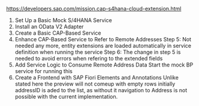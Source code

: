 https://developers.sap.com/mission.cap-s4hana-cloud-extension.html

1. Set Up a Basic Mock S/4HANA Service
2. Install an OData V2 Adapter
3. Create a Basic CAP-Based Service
4. Enhance CAP-Based Service to Refer to Remote Addresses
   Step 5: Not needed any more, entity extensions are loaded automatically in service definition when running the service
   Step 6: The change in step 5 is needed to avoid errors when refering to the extended fields
5. Add Service Logic to Consume Remote Address Data
   Start the mock BP service for running this 
6. Create a Frontend with SAP Fiori Elements and Annotations
   Unlike stated here the preview will not comeup with empty rows initially
   addressID is aded to the list, as without it navigation to Address is not possible 
   with the current implementation. 
